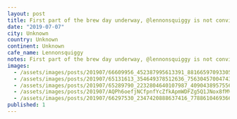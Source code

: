```yaml
---
layout: post
title: First part of the brew day underway, @lennonsquiggy is not convinced about the whole thing.
date: "2019-07-07"
city: Unknown
country: Unknown
continent: Unknown
cafe_name: Lennonsquiggy
notes: First part of the brew day underway, @lennonsquiggy is not convinced about the whole thing.
images:
  - /assets/images/posts/201907/66609956_452387995613391_8816659709330519021_n_18063242365119308.jpg
  - /assets/images/posts/201907/65131613_354649378512636_7563045700474380312_n_18013055176222654.jpg
  - /assets/images/posts/201907/65289790_2232804640107987_4090438957556853889_n_17946212518291882.jpg
  - /assets/images/posts/201907/AQPh6oefjNCfpnfYcZfkApmWDFZg5Q1JNox8fMV1Z7YPR3Oeh7YIQkcMj9BSTC4St15xTn2q7ahXpszvEzOCO924jPU07KYbkgwvoA_17848027183491670.mp4
  - /assets/images/posts/201907/66297530_2347420888637416_7788610469366542293_n_17851905973476494.jpg
published: 1
---
```

